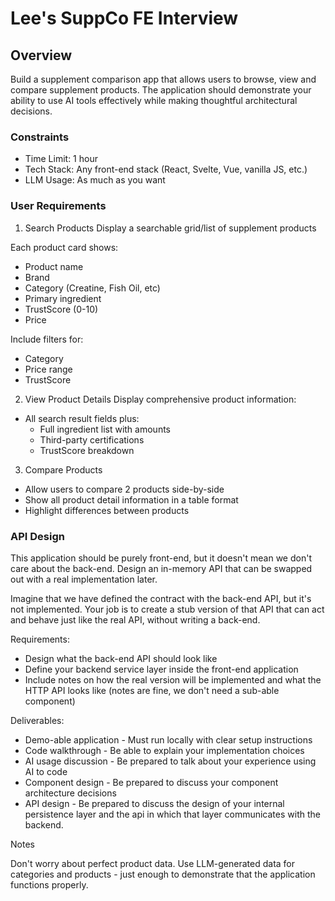 # Lee's SuppCo FE Interview

## Overview

Build a supplement comparison app that allows users to browse, view and compare supplement products. The application should demonstrate your ability to use AI tools effectively while making thoughtful architectural decisions.

### Constraints

- Time Limit: 1 hour
- Tech Stack: Any front-end stack (React, Svelte, Vue, vanilla JS, etc.)
- LLM Usage: As much as you want

### User Requirements

1. Search Products
Display a searchable grid/list of supplement products

Each product card shows:
- Product name
- Brand
- Category (Creatine, Fish Oil, etc)
- Primary ingredient
- TrustScore (0-10)
- Price

Include filters for:
- Category
- Price range
- TrustScore

2. View Product Details
Display comprehensive product information:

- All search result fields plus:
  - Full ingredient list with amounts
  - Third-party certifications
  - TrustScore breakdown

3. Compare Products

- Allow users to compare 2 products side-by-side
- Show all product detail information in a table format
- Highlight differences between products

### API Design
This application should be purely front-end, but it doesn't mean we don't care about the back-end. Design an in-memory API that can be swapped out with a real implementation later.

Imagine that we have defined the contract with the back-end API, but it's not implemented. Your job is to create a stub version of that API that can act and behave just like the real API, without writing a back-end.

Requirements:

- Design what the back-end API should look like
- Define your backend service layer inside the front-end application
- Include notes on how the real version will be implemented and what the HTTP API looks like (notes are fine, we don't need a sub-able component)

Deliverables:
- Demo-able application - Must run locally with clear setup instructions
- Code walkthrough - Be able to explain your implementation choices
- AI usage discussion - Be prepared to talk about your experience using AI to code
- Component design - Be prepared to discuss your component architecture decisions
- API design - Be prepared to discuss the design of your internal persistence layer and the api in which that layer communicates with the backend.

Notes

Don't worry about perfect product data. Use LLM-generated data for categories and products - just enough to demonstrate that the application functions properly.

